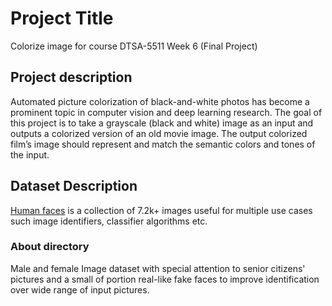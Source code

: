 # Project Title

Colorize image for course DTSA-5511 Week 6 (Final Project)

## Project description
Automated picture colorization of black-and-white photos has become a prominent topic in computer vision and deep learning research. The goal of this project is to take a grayscale (black and white) image as an input and outputs a colorized version of an old movie image.  The output colorized film’s image should represent and match the semantic colors and tones of the input.

## Dataset Description
[Human faces](https://www.kaggle.com/datasets/ashwingupta3012/human-faces) is a collection of 7.2k+ images useful for multiple use cases such image identifiers, classifier algorithms etc.

### About directory
Male and female Image dataset with special attention to senior citizens' pictures and a small of portion real-like fake faces to improve identification over wide range of input pictures.
